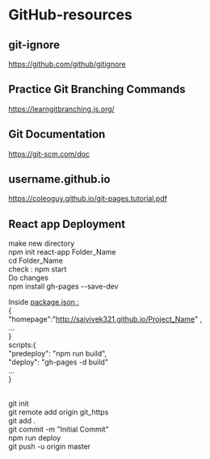 # GitHub-resources

## git-ignore

https://github.com/github/gitignore


## Practice Git Branching Commands 

https://learngitbranching.js.org/


## Git Documentation

https://git-scm.com/doc


## username.github.io

https://coleoguy.github.io/git-pages.tutorial.pdf


## React app Deployment

make new directory <br>
npm init react-app Folder_Name <br>
cd Folder_Name <br>
check : npm start <br> Do changes  <br>
npm install gh-pages --save-dev <br>

Inside <ins> package.json : </ins> <br>
{ <br>
"homepage":"http://saivivek321.github.io/Project_Name" ,<br>
... <br>
} <br>
scripts:{ <br>
"predeploy": "npm run build", <br>
"deploy": "gh-pages -d build" <br>
... <br>
} <br>
<br>

git init  <br>
git remote add origin git_https <br>
git add . <br>
git commit -m "Initial Commit" <br>
npm run deploy <br>
git push -u origin master <br>

